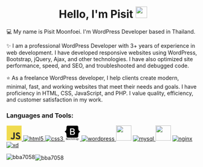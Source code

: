 
<h1 align="center">Hello, I'm Pisit
  <a target="_blank" rel="noopener noreferrer nofollow" href="https://raw.githubusercontent.com/MartinHeinz/MartinHeinz/master/wave.gif">
    <img src="https://raw.githubusercontent.com/MartinHeinz/MartinHeinz/master/wave.gif" width="30px" height="30px" data-animated-image="" style="max-width: 100%;">
  </a>
</h1>
<p>💻 My name is Pisit Moonfoei. I'm WordPress Developer based in Thailand.</p> 
<p>✨ I am a professional WordPress Developer with 3+ years of experience in web development. I have developed responsive websites using WordPress, Bootstrap, jQuery, Ajax, and other technologies. I have also optimized site performance, speed, and SEO, and troubleshooted and debugged code.</p>
<p>⭐️ As a freelance WordPress developer, I help clients create modern, minimal, fast, and working websites that meet their needs and goals. I have proficiency in HTML, CSS, JavaScript, and PHP. I value quality, efficiency, and customer satisfaction in my work.</p>
<h3 align="left">Languages and Tools:</h3>
  <p align="left"> 
<a href="https://developer.mozilla.org/en-US/docs/Web/JavaScript" target="_blank" rel="noreferrer">
  <img src="https://raw.githubusercontent.com/devicons/devicon/master/icons/javascript/javascript-original.svg" alt="javascript" width="40" height="40"/> 
</a>
<a href="https://www.w3.org/html/" target="_blank" rel="noreferrer"> 
  <img src="https://cdn.simpleicons.org/html5/#E34F26" alt="html5" width="40" height="40"/>
</a> 
<a href="https://www.w3schools.com/css/" target="_blank" rel="noreferrer"> 
  <img src="https://cdn.simpleicons.org/css3/#1572B6" alt="css3" width="40" height="40"/> 
</a>
<a href="https://getbootstrap.com" target="_blank" rel="noreferrer"> 
  <img src="https://raw.githubusercontent.com/devicons/devicon/master/icons/bootstrap/bootstrap-plain-wordmark.svg" alt="bootstrap" width="40" height="40"/>
</a>
<a href="https://wordpress.com/" target="_blank" rel="noreferrer"> 
  <img src="https://cdn.simpleicons.org/wordpress/#21759B" alt="wordpress" width="40" height="40"/> 
</a>
</a> 
<img height="40" width="40" src="https://cdn.simpleicons.org/php/#777BB4" />
<a href="https://www.mysql.com/" target="_blank" rel="noreferrer"> 
  <img src="https://cdn.simpleicons.org/mysql/#4479A1" alt="mysql" width="40" height="40"/> 
</a> 
<img height="40" width="40" src="https://cdn.simpleicons.org/ubuntu/#E95420" />
 <a href="https://www.nginx.com" target="_blank" rel="noreferrer">
   <img src="https://cdn.simpleicons.org/nginx/#009639" alt="nginx" width="40" height="40"/> 
 </a>
<a href="https://www.adobe.com/products/xd.html" target="_blank" rel="noreferrer">
  <img src="https://cdn.worldvectorlogo.com/logos/adobe-xd.svg" alt="xd" width="40" height="40"/> 
</a>
</p>

<p><img align="left" src="https://github-readme-stats-bba7058.vercel.app/api/top-langs/?username=bba7058&layout=compact" alt="bba7058" /></p>

<p><img align="center" src="https://github-readme-streak-stats.herokuapp.com/?user=bba7058&" alt="bba7058" /></p>



